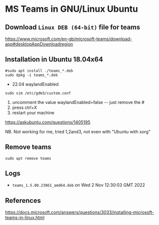 # MS Teams in GNU/Linux Ubuntu

## Download `Linux DEB (64-bit)` file for teams
https://www.microsoft.com/en-gb/microsoft-teams/download-app#desktopAppDownloadregion

## Installation in Ubuntu 18.04x64
```
#sudo apt install ./teams_*.deb 
sudo dpkg -i teams_*.deb 
```
* 22.04 waylandEnabled
```
sudo vim /etc/gdm3/custom.conf 
```
1. uncomment the value waylandEnabled=false -- just remove the #
2. press ctrl+X
3. restart your machine

https://askubuntu.com/questions/1405195

NB. Not working for me, tried 1,2and3, not even with "Ubuntu with xorg"

## Remove teams
```
sudo apt remove teams
```

## Logs
* `teams_1.5.00.23861_amd64.deb` on Wed  2 Nov 12:30:03 GMT 2022



## References 
https://docs.microsoft.com/answers/questions/3033/installing-microsoft-teams-in-linux.html
